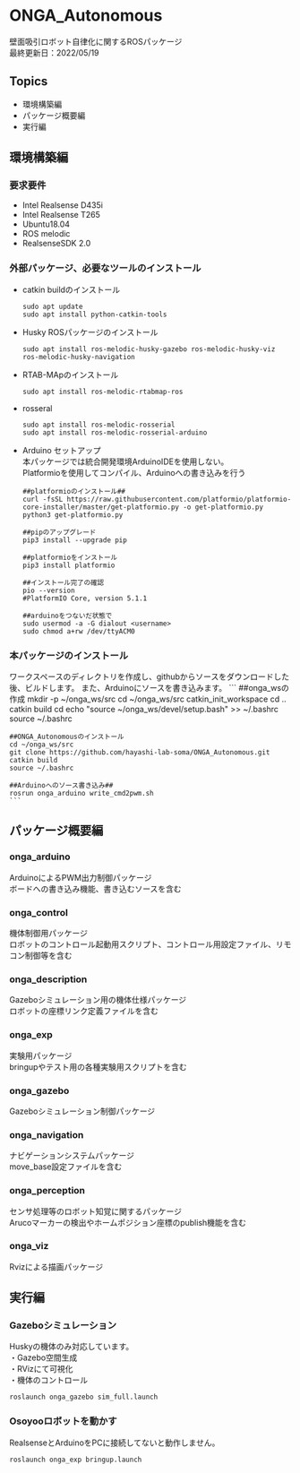 # ONGA_Autonomous
壁面吸引ロボット自律化に関するROSパッケージ \
最終更新日：2022/05/19

## Topics
- 環境構築編
- パッケージ概要編
- 実行編

## 環境構築編
### 要求要件
- Intel Realsense D435i
- Intel Realsense T265
- Ubuntu18.04
- ROS melodic
- RealsenseSDK 2.0 

### 外部パッケージ、必要なツールのインストール
- catkin buildのインストール
    ```
    sudo apt update
    sudo apt install python-catkin-tools
    ```
    
- Husky ROSパッケージのインストール
    ```
    sudo apt install ros-melodic-husky-gazebo ros-melodic-husky-viz ros-melodic-husky-navigation
    ```
- RTAB-MApのインストール
    ```
    sudo apt install ros-melodic-rtabmap-ros
    ```
- rosseral
    ```
    sudo apt install ros-melodic-rosserial
    sudo apt install ros-melodic-rosserial-arduino
    ```
- Arduino セットアップ \
    本パッケージでは統合開発環境ArduinoIDEを使用しない。\
    Platformioを使用してコンパイル、Arduinoへの書き込みを行う
    ```
    ##platformioのインストール##
    curl -fsSL https://raw.githubusercontent.com/platformio/platformio-core-installer/master/get-platformio.py -o get-platformio.py
    python3 get-platformio.py

    ##pipのアップグレード
    pip3 install --upgrade pip
    
    ##platformioをインストール
    pip3 install platformio
    
    ##インストール完了の確認
    pio --version
    #PlatformIO Core, version 5.1.1
    
    ##arduinoをつないだ状態で
    sudo usermod -a -G dialout <username>
    sudo chmod a+rw /dev/ttyACM0
    ```
    
### 本パッケージのインストール
ワークスペースのディレクトリを作成し、githubからソースをダウンロードした後、ビルドします。
また、Arduinoにソースを書き込みます。
    ```
    ##onga_wsの作成
    mkdir -p ~/onga_ws/src
    cd ~/onga_ws/src
    catkin_init_workspace
    cd ..
    catkin build
    cd
    echo "source ~/onga_ws/devel/setup.bash" >> ~/.bashrc
    source ~/.bashrc

    ##ONGA_Autonomousのインストール
    cd ~/onga_ws/src
    git clone https://github.com/hayashi-lab-soma/ONGA_Autonomous.git
    catkin build
    source ~/.bashrc
    
    ##Arduinoへのソース書き込み##
    rosrun onga_arduino write_cmd2pwm.sh
    ```
    
## パッケージ概要編
### onga_arduino
ArduinoによるPWM出力制御パッケージ \
ボードへの書き込み機能、書き込むソースを含む

### onga_control
機体制御用パッケージ \
ロボットのコントロール起動用スクリプト、コントロール用設定ファイル、リモコン制御等を含む

### onga_description
Gazeboシミュレーション用の機体仕様パッケージ \
ロボットの座標リンク定義ファイルを含む

### onga_exp
実験用パッケージ \
bringupやテスト用の各種実験用スクリプトを含む

### onga_gazebo
Gazeboシミュレーション制御パッケージ

### onga_navigation
ナビゲーションシステムパッケージ \
move_base設定ファイルを含む

### onga_perception
センサ処理等のロボット知覚に関するパッケージ \
Arucoマーカーの検出やホームポジション座標のpublish機能を含む

### onga_viz
Rvizによる描画パッケージ

## 実行編
### Gazeboシミュレーション
Huskyの機体のみ対応しています。 \
・Gazebo空間生成 \
・RVizにて可視化 \
・機体のコントロール 
```
roslaunch onga_gazebo sim_full.launch
```

### Osoyooロボットを動かす
RealsenseとArduinoをPCに接続してないと動作しません。
```
roslaunch onga_exp bringup.launch
```
